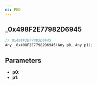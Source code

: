 ```yaml
---
ns: PED
---
```

## _0x498F2E77982D6945

```c
// 0x498F2E77982D6945
Any _0x498F2E77982D6945(Any p0, Any p1);
```

## Parameters
* **p0**:
* **p1**:
